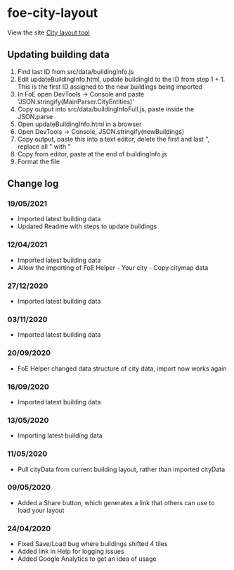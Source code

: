 # foe-city-layout

View the site [City layout tool](https://sacah.github.io/foe-city-layout/)

## Updating building data
1. Find last ID from src/data/buildingInfo.js
2. Edit updateBuildingInfo.html, update buildingId to the ID from step 1 + 1. This is the first ID assigned to the new buildings being imported
3. In FoE open DevTools -> Console and paste 'JSON.stringify(MainParser.CityEntities)'
4. Copy output into src/data/buildingInfoFull.js, paste inside the JSON.parse
5. Open updateBuildingInfo.html in a browser
6. Open DevTools -> Console, JSON.stringify(newBuildings)
7. Copy output, paste this into a text editor, delete the first and last ", replace all \" with "
8. Copy from editor, paste at the end of buildingInfo.js
9. Format the file

## Change log
### 19/05/2021
* Imported latest building data
* Updated Readme with steps to update buildings

### 12/04/2021
* Imported latest building data
* Allow the importing of FoE Helper - Your city - Copy citymap data

### 27/12/2020
* Imported latest building data

### 03/11/2020
* Imported latest building data

### 20/09/2020
* FoE Helper changed data structure of city data, import now works again

### 16/09/2020
* Imported latest building data

### 13/05/2020
* Importing latest building data

### 11/05/2020
* Pull cityData from current building layout, rather than imported cityData

### 09/05/2020
* Added a Share button, which generates a link that others can use to load your layout

### 24/04/2020
* Fixed Save/Load bug where buildings shifted 4 tiles
* Added link in Help for logging issues
* Added Google Analytics to get an idea of usage